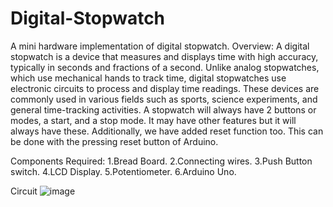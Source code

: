 # Digital-Stopwatch
A mini hardware implementation of digital stopwatch.
Overview:
A digital stopwatch is a device that measures and displays time with high accuracy, typically in seconds and fractions of a second. Unlike analog stopwatches, which use mechanical hands to track time, digital stopwatches use electronic circuits to process and display time readings. These devices are commonly used in various fields such as sports, science experiments, and general time-tracking activities.
A stopwatch will always have 2 buttons or modes, a start, and a stop mode. It may have other features but it will always have these. Additionally, we have added reset function too. This can be done with the pressing reset button of Arduino.

Components Required:
1.Bread Board.
2.Connecting wires.
3.Push Button switch.
4.LCD Display.
5.Potentiometer.
6.Arduino Uno.

Circuit 
![image](https://github.com/user-attachments/assets/471ce920-d710-4a0d-b002-7b0aef9a78be)
